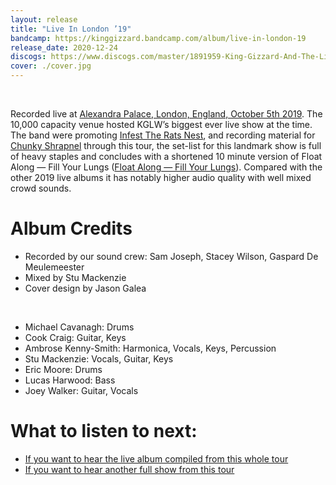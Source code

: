 ```yaml
---
layout: release
title: "Live In London ’19"
bandcamp: https://kinggizzard.bandcamp.com/album/live-in-london-19
release_date: 2020-12-24
discogs: https://www.discogs.com/master/1891959-King-Gizzard-And-The-Lizard-Wizard-Live-In-London-19
cover: ./cover.jpg
---
```

<br>

Recorded live at [Alexandra Palace, London, England, October 5th 2019](/setlists/2019/10/05/alexandra-palace-london-england.html). The 10,000 capacity venue hosted KGLW’s biggest ever live show at the time. The band were promoting [Infest The Rats Nest](../infest-the-rats-nest), and recording material for [Chunky Shrapnel](../chunky-shrapnel) through this tour, the set-list for this landmark show is full of heavy staples and concludes with a shortened 10 minute version of Float Along — Fill Your Lungs ([Float Along — Fill Your Lungs](../float-along-fill-your-lungs)). Compared with the other 2019 live albums it has notably higher audio quality with well mixed crowd sounds.

# Album Credits

* Recorded by our sound crew: Sam Joseph, Stacey Wilson, Gaspard De Meulemeester
* Mixed by Stu Mackenzie
* Cover design by Jason Galea  
<br>

* Michael Cavanagh: Drums
* Cook Craig: Guitar, Keys
* Ambrose Kenny-Smith: Harmonica, Vocals, Keys, Percussion
* Stu Mackenzie: Vocals, Guitar, Keys
* Eric Moore: Drums
* Lucas Harwood: Bass
* Joey Walker: Guitar, Vocals

# What to listen to next:

*   [If you want to hear the live album compiled from this whole tour](../chunky-shrapnel)
*   [If you want to hear another full show from this tour](../live-in-asheville-2019)
